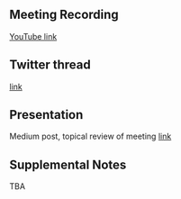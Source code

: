 ## Meeting Recording

[YouTube link]()

## Twitter thread

[link]()

## Presentation

Medium post, topical review of meeting  [link]()

## Supplemental Notes

TBA
